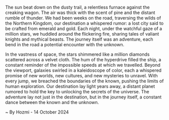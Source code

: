 
The sun beat down on the dusty trail, a relentless furnace against the creaking wagon. The air was thick with the scent of pine and the distant rumble of thunder. We had been weeks on the road, traversing the wilds of the Northern Kingdom, our destination a whispered rumor: a lost city said to be crafted from emerald and gold. Each night, under the watchful gaze of a million stars, we huddled around the flickering fire, sharing tales of valiant knights and mythical beasts. The journey itself was an adventure, each bend in the road a potential encounter with the unknown. 

In the vastness of space, the stars shimmered like a million diamonds scattered across a velvet cloth. The hum of the hyperdrive filled the ship, a constant reminder of the impossible speeds at which we travelled. Beyond the viewport, galaxies swirled in a kaleidoscope of color, each a whispered promise of new worlds, new cultures, and new mysteries to unravel. With every jump, we breached the boundaries of the known, pushing the limits of human exploration. Our destination lay light years away, a distant planet rumored to hold the key to unlocking the secrets of the universe. The adventure lay not just in the destination, but in the journey itself, a constant dance between the known and the unknown. 

~ By Hozmi - 14 October 2024
